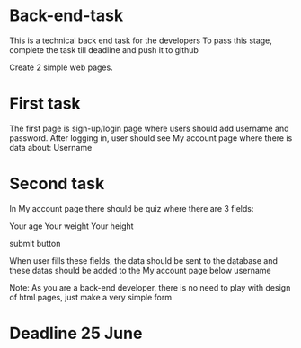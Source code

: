 # Back-end-task
This is a technical back end task for the developers To pass this stage, complete the task till deadline and push it to github


Create 2 simple web pages.


# First task

The first page is sign-up/login page where users should add username and password.
After logging in, user should see My account page where there is data about:
Username


# Second task
In My account page there should be quiz where there are 3 fields:

Your age
Your weight
Your height

submit button

When user fills these fields, the data should be sent to the database and these datas should be added to the My account page below username


Note: As you are a back-end developer, there is no need to play with design of html pages, just make a very simple form


# Deadline 25 June
